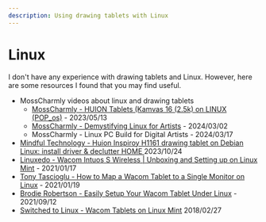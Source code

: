 ```yaml
---
description: Using drawing tablets with Linux
---
```


# Linux

I don't have any experience with drawing tablets and Linux. However, here are some resources I found that you may find useful.

* MossCharmly videos about linux and drawing tablets
  * [MossCharmly - HUION Tablets (Kamvas 16 (2.5k) on LINUX (POP\_os)](https://www.youtube.com/watch?v=ibuH-hGkmdI) - 2023/05/13
  * [MossCharmly - Demystifying Linux for Artists](https://www.youtube.com/watch?v=hQ2VpPchETk) - 2024/03/02
  * MossCharmly - Linux PC Build for Digital Artists - 2024/03/17
* [Mindful Technology - Huion Inspiroy H1161 drawing tablet on Debian Linux: install driver & declutter HOME ](https://www.youtube.com/watch?v=kbzlKn3zhrk)2023/10/24&#x20;
* [Linuxedo - Wacom Intuos S Wireless | Unboxing and Setting up on Linux Mint](https://www.youtube.com/watch?v=-TBT\_l6qwj0) - 2021/01/17
* [Tony Tascioglu - How to Map a Wacom Tablet to a Single Monitor on Linux](https://www.youtube.com/watch?v=DEdUa5lHZbU) - 2021/01/19&#x20;
* [Brodie Robertson - Easily Setup Your Wacom Tablet Under Linux](https://www.youtube.com/watch?v=dzplf-0RJDE) - 2021/09/12
* [Switched to Linux - Wacom Tablets on Linux Mint](https://www.youtube.com/watch?v=stDM3T4Fu5A) 2018/02/27

